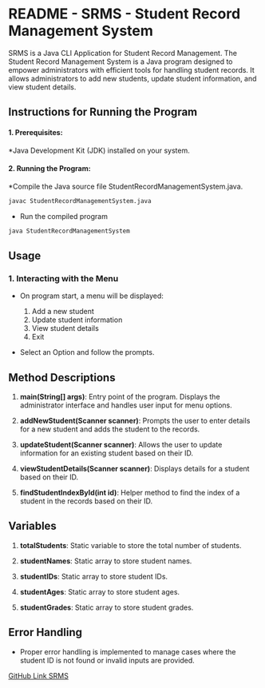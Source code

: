 # README - SRMS - Student Record Management System

SRMS is a Java CLI Application for Student Record Management. The Student Record Management System is a Java program designed to empower administrators with efficient tools for handling student records. It allows administrators to add new students, update student information, and view student details.

## Instructions for Running the Program

#### 1. Prerequisites:
*Java Development Kit (JDK) installed on your system.
#### 2. Running the Program:
*Compile the Java source file StudentRecordManagementSystem.java.

```bash
javac StudentRecordManagementSystem.java
```
* Run the compiled program
```bash
java StudentRecordManagementSystem
```
## Usage

### 1. Interacting with the Menu
* On program start, a menu will be displayed:
  1. Add a new student
  2. Update student information
  3. View student details
  4. Exit

* Select an Option and follow the prompts.

## Method Descriptions
  1. **main(String[] args)**: Entry point of the program. Displays the administrator interface and handles user input for menu options.

  2. **addNewStudent(Scanner scanner)**: Prompts the user to enter details for a new student and adds the student to the records.

  3. **updateStudent(Scanner scanner)**: Allows the user to update information for an existing student based on their ID.

  4. **viewStudentDetails(Scanner scanner)**: Displays details for a student based on their ID.

  5. **findStudentIndexById(int id)**: Helper method to find the index of a student in the records based on their ID.

## Variables
  1. **totalStudents**: Static variable to store the total number of students.

  2. **studentNames**: Static array to store student names.

  3. **studentIDs**: Static array to store student IDs.

  4. **studentAges**: Static array to store student ages.

  5. **studentGrades**: Static array to store student grades.

## Error Handling
* Proper error handling is implemented to manage cases where the student ID is not found or invalid inputs are provided.

[GitHub Link SRMS](https://github.com/DevenPatel19/SRMS)
